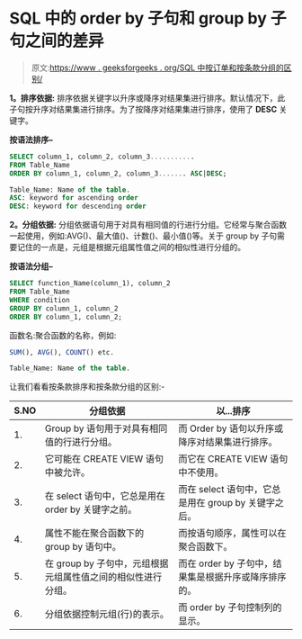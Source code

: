 # SQL 中的 order by 子句和 group by 子句之间的差异

> 原文:[https://www . geeksforgeeks . org/SQL 中按订单和按条款分组的区别/](https://www.geeksforgeeks.org/difference-between-order-by-and-group-by-clause-in-sql/)

**1。排序依据:**
排序依据关键字以升序或降序对结果集进行排序。默认情况下，此子句按升序对结果集进行排序。为了按降序对结果集进行排序，使用了 **DESC** 关键字。

**按语法排序–**

```sql
SELECT column_1, column_2, column_3...........
FROM Table_Name
ORDER BY column_1, column_2, column_3....... ASC|DESC;

Table_Name: Name of the table.
ASC: keyword for ascending order
DESC: keyword for descending order 
```

**2。分组依据:**
分组依据语句用于对具有相同值的行进行分组。它经常与聚合函数一起使用，例如:AVG()、最大值()、计数()、最小值()等。关于 group by 子句需要记住的一点是，元组是根据元组属性值之间的相似性进行分组的。

**按语法分组–**

```sql
SELECT function_Name(column_1), column_2
FROM Table_Name
WHERE condition
GROUP BY column_1, column_2
ORDER BY column_1, column_2; 
```

函数名:聚合函数的名称，例如:

```sql
SUM(), AVG(), COUNT() etc.

Table_Name: Name of the table. 
```

让我们看看按条款排序和按条款分组的区别:-

| S.NO | 分组依据 | 以...排序 |
| --- | --- | --- |
| 1. | Group by 语句用于对具有相同值的行进行分组。 | 而 Order by 语句以升序或降序对结果集进行排序。 |
| 2. | 它可能在 CREATE VIEW 语句中被允许。 | 而它在 CREATE VIEW 语句中不使用。 |
| 3. | 在 select 语句中，它总是用在 order by 关键字之前。 | 而在 select 语句中，它总是用在 group by 关键字之后。 |
| 4. | 属性不能在聚合函数下的 group by 语句中。 | 而按语句顺序，属性可以在聚合函数下。 |
| 5. | 在 group by 子句中，元组根据元组属性值之间的相似性进行分组。 | 而在 order by 子句中，结果集是根据升序或降序排序的。 |
| 6. | 分组依据控制元组(行)的表示。 | 而 order by 子句控制列的显示。 |